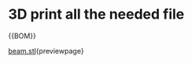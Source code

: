 [No. 2 Phillips screwdriver]:tools.yaml#Screwdriver_Philips_No2

# 3D print all the needed file

{{BOM}}

[beam.stl](models/beam.stl){previewpage}

